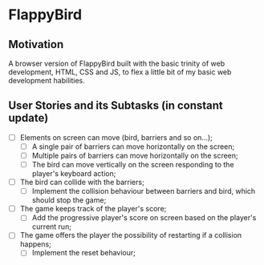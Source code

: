 # FlappyBird

## Motivation
A browser version of FlappyBird built with the basic trinity of web development, HTML, CSS and JS, to flex a little bit of my basic web development habilities.

## User Stories and its Subtasks (in constant update)
- [ ] Elements on screen can move (bird, barriers and so on...);
  - [ ] A single pair of barriers can move horizontally on the screen;
  - [ ] Multiple pairs of barriers can move horizontally on the screen;
  - [ ] The bird can move vertically on the screen responding to the player's keyboard action;
- [ ] The bird can collide with the barriers;
  - [ ] Implement the collision behaviour between barriers and bird, which should stop the game;
- [ ] The game keeps track of the player's score;
  - [ ] Add the progressive player's score on screen based on the player's current run;
- [ ] The game offers the player the possibility of restarting if a collision happens;
  - [ ] Implement the reset behaviour;
